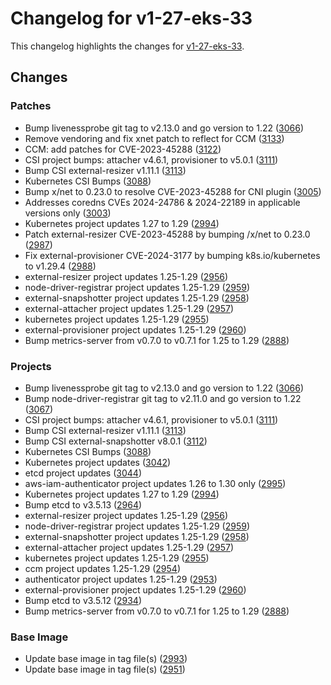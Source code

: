# Changelog for v1-27-eks-33

This changelog highlights the changes for [v1-27-eks-33](https://github.com/aws/eks-distro/tree/v1-27-eks-33).

## Changes

### Patches
* Bump livenessprobe git tag to v2.13.0 and go version to 1.22 ([3066](https://github.com/aws/eks-distro/pull/3066))
* Remove vendoring and fix xnet patch to reflect for CCM ([3133](https://github.com/aws/eks-distro/pull/3133))
* CCM: add patches for CVE-2023-45288 ([3122](https://github.com/aws/eks-distro/pull/3122))
* CSI project bumps: attacher v4.6.1, provisioner to v5.0.1 ([3111](https://github.com/aws/eks-distro/pull/3111))
* Bump CSI external-resizer v1.11.1 ([3113](https://github.com/aws/eks-distro/pull/3113))
* Kubernetes CSI Bumps ([3088](https://github.com/aws/eks-distro/pull/3088))
* Bump x/net to 0.23.0 to resolve CVE-2023-45288 for CNI plugin ([3005](https://github.com/aws/eks-distro/pull/3005))
* Addresses coredns CVEs 2024-24786 & 2024-22189 in applicable versions only ([3003](https://github.com/aws/eks-distro/pull/3003))
* Kubernetes project updates 1.27 to 1.29 ([2994](https://github.com/aws/eks-distro/pull/2994))
* Patch external-resizer CVE-2023-45288 by bumping /x/net to 0.23.0 ([2987](https://github.com/aws/eks-distro/pull/2987))
* Fix external-provisioner CVE-2024-3177 by bumping k8s.io/kubernetes to v1.29.4 ([2988](https://github.com/aws/eks-distro/pull/2988))
* external-resizer project updates 1.25-1.29 ([2956](https://github.com/aws/eks-distro/pull/2956))
* node-driver-registrar project updates 1.25-1.29 ([2959](https://github.com/aws/eks-distro/pull/2959))
* external-snapshotter project updates 1.25-1.29 ([2958](https://github.com/aws/eks-distro/pull/2958))
* external-attacher project updates 1.25-1.29 ([2957](https://github.com/aws/eks-distro/pull/2957))
* kubernetes project updates 1.25-1.29 ([2955](https://github.com/aws/eks-distro/pull/2955))
* external-provisioner project updates 1.25-1.29 ([2960](https://github.com/aws/eks-distro/pull/2960))
* Bump metrics-server from v0.7.0 to v0.7.1 for 1.25 to 1.29 ([2888](https://github.com/aws/eks-distro/pull/2888))

### Projects
* Bump livenessprobe git tag to v2.13.0 and go version to 1.22 ([3066](https://github.com/aws/eks-distro/pull/3066))
* Bump node-driver-registrar git tag to v2.11.0 and go version to 1.22 ([3067](https://github.com/aws/eks-distro/pull/3067))
* CSI project bumps: attacher v4.6.1, provisioner to v5.0.1 ([3111](https://github.com/aws/eks-distro/pull/3111))
* Bump CSI external-resizer v1.11.1 ([3113](https://github.com/aws/eks-distro/pull/3113))
* Bump CSI external-snapshotter v8.0.1 ([3112](https://github.com/aws/eks-distro/pull/3112))
* Kubernetes CSI Bumps ([3088](https://github.com/aws/eks-distro/pull/3088))
* Kubernetes project updates ([3042](https://github.com/aws/eks-distro/pull/3042))
* etcd project updates ([3044](https://github.com/aws/eks-distro/pull/3044))
* aws-iam-authenticator project updates 1.26 to 1.30 only ([2995](https://github.com/aws/eks-distro/pull/2995))
* Kubernetes project updates 1.27 to 1.29 ([2994](https://github.com/aws/eks-distro/pull/2994))
* Bump etcd to v3.5.13 ([2964](https://github.com/aws/eks-distro/pull/2964))
* external-resizer project updates 1.25-1.29 ([2956](https://github.com/aws/eks-distro/pull/2956))
* node-driver-registrar project updates 1.25-1.29 ([2959](https://github.com/aws/eks-distro/pull/2959))
* external-snapshotter project updates 1.25-1.29 ([2958](https://github.com/aws/eks-distro/pull/2958))
* external-attacher project updates 1.25-1.29 ([2957](https://github.com/aws/eks-distro/pull/2957))
* kubernetes project updates 1.25-1.29 ([2955](https://github.com/aws/eks-distro/pull/2955))
* ccm project updates 1.25-1.29 ([2954](https://github.com/aws/eks-distro/pull/2954))
* authenticator project updates 1.25-1.29 ([2953](https://github.com/aws/eks-distro/pull/2953))
* external-provisioner project updates 1.25-1.29 ([2960](https://github.com/aws/eks-distro/pull/2960))
* Bump etcd to v3.5.12 ([2934](https://github.com/aws/eks-distro/pull/2934))
* Bump metrics-server from v0.7.0 to v0.7.1 for 1.25 to 1.29 ([2888](https://github.com/aws/eks-distro/pull/2888))

### Base Image
* Update base image in tag file(s) ([2993](https://github.com/aws/eks-distro/pull/2993))
* Update base image in tag file(s) ([2951](https://github.com/aws/eks-distro/pull/2951))

